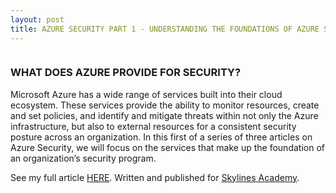 ```yaml
---
layout: post
title: AZURE SECURITY PART 1 - UNDERSTANDING THE FOUNDATIONS OF AZURE SECURITY SERVICES
---
```


<!-- wp:image {"id":69,"sizeSlug":"large"} -->
<figure class="wp-block-image size-large"><a href="https://courses.skylinesacademy.com/?affcode=180879_p1mljie2" target="_blank"><img src="https://captainhyperscaler.files.wordpress.com/2019/10/afilliatebadgblue.jpg?w=900" alt="" class="wp-image-69"/></a></figure>
<!-- /wp:image -->

<!-- wp:heading {"level":3} -->
<h3 id="what-does-azure-provide-for-security">WHAT DOES AZURE PROVIDE FOR SECURITY?</h3>
<!-- /wp:heading -->

<!-- wp:paragraph -->
<p>Microsoft Azure has a wide range of services built into their cloud ecosystem. These services provide the ability to monitor resources, create and set policies, and identify and mitigate threats within not only the Azure infrastructure, but also to external resources for a consistent security posture across an organization. In this first of a series of three articles on Azure Security, we will focus on the services that make up the foundation of an organization’s security program.</p>
<!-- /wp:paragraph -->

<!-- wp:paragraph -->
<p>See my full article <a rel="noreferrer noopener" href="https://www.skylinesacademy.com/blog/2019/8/21/preparing-for-the-az-500" target="_blank">HERE</a>. Written and published for <a rel="noreferrer noopener" href="https://courses.skylinesacademy.com/?affcode=180879_p1mljie2" target="_blank">Skylines Academy</a>.</p>
<!-- /wp:paragraph -->